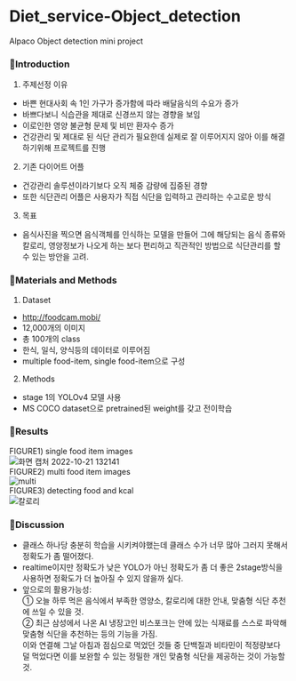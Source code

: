 # Diet_service-Object_detection
Alpaco Object detection mini project
### 🥗Introduction
1. 주제선정 이유 
- 바쁜 현대사회 속 1인 가구가 증가함에 따라 배달음식의 수요가 증가
- 바쁘다보니 식습관을 제대로 신경쓰지 않는 경향을 보임
- 이로인한 영양 불균형 문제 및 비만 환자수 증가
- 건강관리 및 제대로 된 식단 관리가 필요한데 실제로 잘 이루어지지 않아 이를 해결하기위해 프로젝트를 진행
2. 기존 다이어트 어플
- 건강관리 솔루션이라기보다 오직 체중 감량에 집중된 경향
- 또한 식단관리 어플은 사용자가 직접 식단을 입력하고 관리하는 수고로운 방식
3. 목표
- 음식사진을 찍으면 음식객체를 인식하는 모델을 만들어 그에 해당되는 음식 종류와 칼로리, 영양정보가 나오게 하는 보다 편리하고 직관적인 방법으로 식단관리를 할 수 있는 방안을 고려.

### 🥗Materials and Methods
1. Dataset
- http://foodcam.mobi/
- 12,000개의 이미지
- 총 100개의 class
- 한식, 일식, 양식등의 데이터로 이루어짐
- multiple food-item, single food-item으로 구성
2. Methods
- stage 1의 YOLOv4 모델 사용
- MS COCO dataset으로 pretrained된 weight를 갖고 전이학습

### 🥗Results
FIGURE1) single food item images </br>
![화면 캡처 2022-10-21 132141](https://user-images.githubusercontent.com/61971952/197111491-faa4f2a5-7084-4fa9-8969-5b4f2bea136f.png) </br>
FIGURE2) multi food item images </br>
![multi](https://user-images.githubusercontent.com/61971952/197111640-57b6a349-492c-4272-adb0-1b199fe1a1c3.png) </br>
FIGURE3) detecting food and kcal </br>
![칼로리](https://user-images.githubusercontent.com/61971952/197111756-f2d5e2c3-f166-497c-9103-508b9a595e7c.png)

### 🥗Discussion
- 클래스 하나당 충분히 학습을 시키켜야했는데 클래스 수가 너무 많아 그러지 못해서 정확도가 좀 떨어졌다.
- realtime이지만 정확도가 낮은 YOLO가 아닌 정확도가 좀 더 좋은 2stage방식을 사용하면 정확도가 더 높아질 수 있지 않을까 싶다.
- 앞으로의 활용가능성: </br>
① 오늘 하루 먹은 음식에서 부족한 영양소, 칼로리에 대한 안내, 맞춤형 식단 추천에 쓰일 수 있을 것. </br>
② 최근 삼성에서 나온 AI 냉장고인 비스포크는 안에 있는 식재료를 스스로 파악해 맞춤형 식단을 추천하는 등의 기능을 가짐.  </br>
이와 연결해 그날 아침과 점심으로 먹었던 것들 중 단백질과 비타민이 적정량보다 덜 먹었다면 이를 보완할 수 있는 정밀한 개인 맞춤형 식단을 제공하는 것이 가능할 것.
